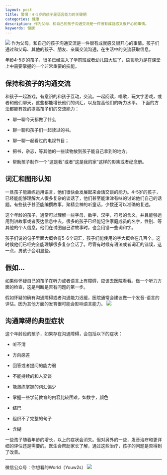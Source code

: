```yaml
---
layout: post
title: 警惕！4-5岁的孩子是语言能力的关键期
categories: 健康
description: 作为父母，和自己的孩子沟通交流是一件很有成就感又很开心的事情。
keywords: 健康
---
```

![][image-1]
作为父母，和自己的孩子沟通交流是一件很有成就感又很开心的事情。孩子们通过和父母、其他的孩子、朋友、亲属交流沟通，在生活中的交流获取信息。

年龄4-5岁的孩子，很多已经进入了学前班或者幼儿园大班了，语言能力是在课堂上中需要掌握的一个非常重要的技能。

## 保持和孩子的沟通交流
和孩子一起游戏，有意识的和孩子互动，交流。一起阅读，唱歌，玩文字游戏，或者和他们聊天，这些都能增长他们的词汇，以及提高他们的听力水平。
下面的方法都能有效的提高孩子们的交流能力：

- 聊一聊今天都做了什么

- 聊一聊和孩子们一起读过的书。

- 聊一聊一起看过的电视节目；

- 把书，杂志，等其他的一些读物放到孩子能自己拿到的地方。

- 帮助孩子制作一个“这是我”或者“这是我的家”这样的影集或者纪念册。

## 词汇和图形认知
一旦孩子能熟练运用语言，他们很快会发展起来会话交谈的能力。4-5岁的孩子，已经能能够理解大人很多复杂的谈话了，他们甚至能津津有味的讨论他们自己的话题。有些孩子甚至能编撰故事，聚精会神的听童话，少数还可以准确的复述。

这个年龄的孩子，通常可以理解一些字母，数字，汉字，符号的含义，并且能够运用到讲故事或者表达信息中去。很多的孩子已经能记住家庭成员的名字，性别、等其他的个人信息。他们在试图自己讲故事时，也会用错一些词和字。

孩子们说的句子里面大概会有5-6个词汇，孩子们能使用的字大概会在几百个。这时候他们已经完全能理解很多复杂会话了。尽管有时候有语法或者词汇的错误，这一点，男孩子会明显些。  

## 假如...
如果你怀疑自己的孩子在听力或者语言上有障碍，应该去医院看看。做一个听力方面的检查，这是判断是否有问题的第一步。

假如怀疑的确有沟通障碍或者沟通能力迟缓，医院通常会建议做一个发音-语言的评估。因为其他方面的发育很可能会影响语言能力。
![][image-2]

## 沟通障碍的典型症状
这个年龄段的孩子，如果存在沟通障碍，会包括以下的症状：
- 听不清

- 方向感差

- 回答或者提问的能力弱

- 不能持续的和人交谈

- 能熟练掌握的词汇偏少

- 掌握一些学前教育的内容比较困难，如数字，颜色

- 结巴

- 组织不了完整的句子

- 含糊

一些孩子随着年龄的增长，以上的症状会消失。但对另外的一些，发音治疗和更详细的评估还是需要的。医生会帮助家长了解，通过这些治疗，孩子的问题是否得到了改善。

---- 
微信公众号：你想看的World（Youw2s）
![][image-3]


[image-1]:	http://upload-images.jianshu.io/upload_images/3342594-ad305a838207a41b.jpg?imageMogr2/auto-orient/strip%7CimageView2/2/w/1240
[image-2]:	http://upload-images.jianshu.io/upload_images/3342594-6284e2669eeae1e5.png?imageMogr2/auto-orient/strip%7CimageView2/2/w/1240
[image-3]:	http://upload-images.jianshu.io/upload_images/3342594-dca1f89eba3e50ca.jpg?imageMogr2/auto-orient/strip%7CimageView2/2/w/1240